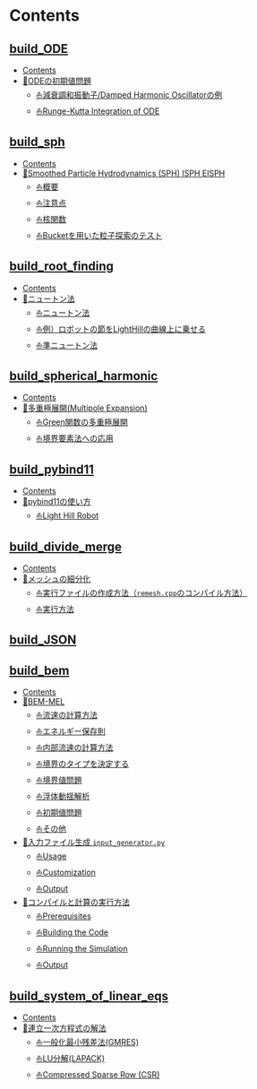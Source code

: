 # Contents

## [build_ODE](./builds/build_ODE/README.md)

- [Contents](./builds/build_ODE/README.md#Contents)
- [🐋ODEの初期値問題](./builds/build_ODE/README.md#🐋ODEの初期値問題)
    - [⛵️減衰調和振動子/Damped Harmonic Oscillatorの例](./builds/build_ODE/README.md#⛵️減衰調和振動子/Damped-Harmonic-Oscillatorの例)
    - [⛵️Runge-Kutta Integration of ODE](./builds/build_ODE/README.md#⛵️Runge-Kutta-Integration-of-ODE)
## [build_sph](./builds/build_sph/README.md)

- [Contents](./builds/build_sph/README.md#Contents)
- [🐋Smoothed Particle Hydrodynamics (SPH) ISPH EISPH](./builds/build_sph/README.md#🐋Smoothed-Particle-Hydrodynamics-(SPH)-ISPH-EISPH)
    - [⛵️概要](./builds/build_sph/README.md#⛵️概要)
    - [⛵️注意点](./builds/build_sph/README.md#⛵️注意点)
    - [⛵️核関数](./builds/build_sph/README.md#⛵️核関数)
    - [⛵️Bucketを用いた粒子探索のテスト](./builds/build_sph/README.md#⛵️Bucketを用いた粒子探索のテスト)
## [build_root_finding](./builds/build_root_finding/README.md)

- [Contents](./builds/build_root_finding/README.md#Contents)
- [🐋ニュートン法](./builds/build_root_finding/README.md#🐋ニュートン法)
    - [⛵️ニュートン法](./builds/build_root_finding/README.md#⛵️ニュートン法)
    - [⛵️例）ロボットの節をLightHillの曲線上に乗せる](./builds/build_root_finding/README.md#⛵️例）ロボットの節をLightHillの曲線上に乗せる)
    - [⛵️準ニュートン法](./builds/build_root_finding/README.md#⛵️準ニュートン法)
## [build_spherical_harmonic](./builds/build_spherical_harmonic/README.md)

- [Contents](./builds/build_spherical_harmonic/README.md#Contents)
- [🐋多重極展開(Multipole Expansion)](./builds/build_spherical_harmonic/README.md#🐋多重極展開(Multipole-Expansion))
    - [⛵️Green関数の多重極展開](./builds/build_spherical_harmonic/README.md#⛵️Green関数の多重極展開)
    - [⛵️境界要素法への応用](./builds/build_spherical_harmonic/README.md#⛵️境界要素法への応用)
## [build_pybind11](./builds/build_pybind11/README.md)

- [Contents](./builds/build_pybind11/README.md#Contents)
- [🐋pybind11の使い方](./builds/build_pybind11/README.md#🐋pybind11の使い方)
    - [⛵️Light Hill Robot](./builds/build_pybind11/README.md#⛵️Light-Hill-Robot)
## [build_divide_merge](./builds/build_divide_merge/README.md)

- [Contents](./builds/build_divide_merge/README.md#Contents)
- [🐋メッシュの細分化](./builds/build_divide_merge/README.md#🐋メッシュの細分化)
    - [⛵️実行ファイルの作成方法（`remesh.cpp`のコンパイル方法）](./builds/build_divide_merge/README.md#⛵️実行ファイルの作成方法（`remesh.cpp`のコンパイル方法）)
    - [⛵️実行方法](./builds/build_divide_merge/README.md#⛵️実行方法)
## [build_JSON](./builds/build_JSON/README.md)

## [build_bem](./builds/build_bem/README.md)

- [Contents](./builds/build_bem/README.md#Contents)
- [🐋BEM-MEL](./builds/build_bem/README.md#🐋BEM-MEL)
    - [⛵️流速の計算方法](./builds/build_bem/README.md#⛵️流速の計算方法)
    - [⛵️エネルギー保存則](./builds/build_bem/README.md#⛵️エネルギー保存則)
    - [⛵️内部流速の計算方法](./builds/build_bem/README.md#⛵️内部流速の計算方法)
    - [⛵️境界のタイプを決定する](./builds/build_bem/README.md#⛵️境界のタイプを決定する)
    - [⛵️境界値問題](./builds/build_bem/README.md#⛵️境界値問題)
    - [⛵️浮体動揺解析](./builds/build_bem/README.md#⛵️浮体動揺解析)
    - [⛵️初期値問題](./builds/build_bem/README.md#⛵️初期値問題)
    - [⛵️その他](./builds/build_bem/README.md#⛵️その他)
- [🐋入力ファイル生成 `input_generator.py`](./builds/build_bem/README.md#🐋入力ファイル生成-`input_generator.py`)
    - [⛵️Usage](./builds/build_bem/README.md#⛵️Usage)
    - [⛵️Customization](./builds/build_bem/README.md#⛵️Customization)
    - [⛵️Output](./builds/build_bem/README.md#⛵️Output)
- [🐋コンパイルと計算の実行方法](./builds/build_bem/README.md#🐋コンパイルと計算の実行方法)
    - [⛵️Prerequisites](./builds/build_bem/README.md#⛵️Prerequisites)
    - [⛵️Building the Code](./builds/build_bem/README.md#⛵️Building-the-Code)
    - [⛵️Running the Simulation](./builds/build_bem/README.md#⛵️Running-the-Simulation)
    - [⛵️Output](./builds/build_bem/README.md#⛵️Output)
## [build_system_of_linear_eqs](./builds/build_system_of_linear_eqs/README.md)

- [Contents](./builds/build_system_of_linear_eqs/README.md#Contents)
- [🐋連立一次方程式の解法](./builds/build_system_of_linear_eqs/README.md#🐋連立一次方程式の解法)
    - [⛵️一般化最小残差法(GMRES)](./builds/build_system_of_linear_eqs/README.md#⛵️一般化最小残差法(GMRES))
    - [⛵️LU分解(LAPACK)](./builds/build_system_of_linear_eqs/README.md#⛵️LU分解(LAPACK))
    - [⛵️Compressed Sparse Row (CSR)](./builds/build_system_of_linear_eqs/README.md#⛵️Compressed-Sparse-Row-(CSR))
